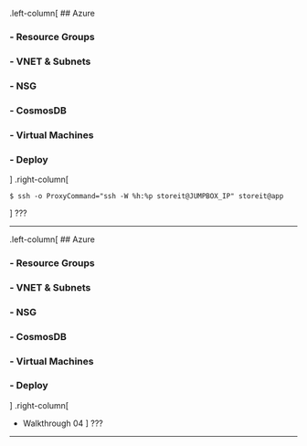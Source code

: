 .left-column[
    ## Azure
### - Resource Groups
### - VNET & Subnets
### - NSG
### - CosmosDB
### - Virtual Machines
### - Deploy
]
.right-column[
```
$ ssh -o ProxyCommand="ssh -W %h:%p storeit@JUMPBOX_IP" storeit@app
```

]
???

---

.left-column[
    ## Azure
### - Resource Groups
### - VNET & Subnets
### - NSG
### - CosmosDB
### - Virtual Machines
### - Deploy
]
.right-column[
* Walkthrough 04
]
???

---